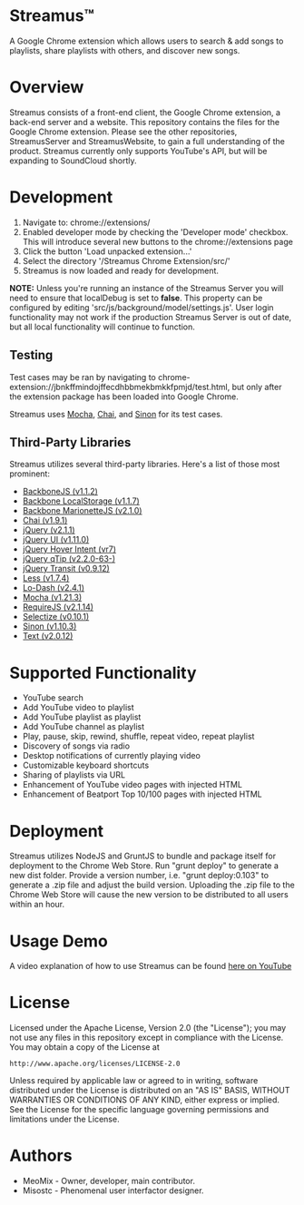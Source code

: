 Streamus™
=========

A Google Chrome extension which allows users to search & add songs to playlists, share playlists with others, and discover new songs.

Overview
========

Streamus consists of a front-end client, the Google Chrome extension, a back-end server and a website. This repository contains the files for the Google Chrome extension. Please see the other repositories, StreamusServer and StreamusWebsite, to gain a full understanding of the product.
Streamus currently only supports YouTube's API, but will be expanding to SoundCloud shortly.

Development
========

1. Navigate to: chrome://extensions/
2. Enabled developer mode by checking the 'Developer mode' checkbox. This will introduce several new buttons to the chrome://extensions page
3. Click the button 'Load unpacked extension...'
4. Select the directory '/Streamus Chrome Extension/src/'
5. Streamus is now loaded and ready for development.

**NOTE:**
Unless you're running an instance of the Streamus Server you will need to ensure that localDebug is set to **false**. This property can be configured by editing 'src/js/background/model/settings.js'.
User login functionality may not work if the production Streamus Server is out of date, but all local functionality will continue to function.

Testing
------
Test cases may be ran by navigating to chrome-extension://jbnkffmindojffecdhbbmekbmkkfpmjd/test.html, but only after the extension package has been loaded into Google Chrome. 

Streamus uses [Mocha](http://visionmedia.github.io/mocha/), [Chai](http://chaijs.com/), and [Sinon](http://sinonjs.org/) for its test cases.

Third-Party Libraries
------

Streamus utilizes several third-party libraries. Here's a list of those most prominent: 

* [BackboneJS (v1.1.2)](http://backbonejs.org/)
* [Backbone LocalStorage (v1.1.7)](https://github.com/jeromegn/Backbone.localStorage)
* [Backbone MarionetteJS (v2.1.0)](http://marionettejs.com)
* [Chai (v1.9.1)](http://chaijs.com/)
* [jQuery (v2.1.1)](http://jquery.com/)
* [jQuery UI (v1.11.0)](http://jqueryui.com/)
* [jQuery Hover Intent (vr7)](http://cherne.net/brian/resources/jquery.hoverIntent.html)
* [jQuery qTip (v2.2.0-63-)](http://qtip2.com/)
* [jQuery Transit (v0.9.12)](http://ricostacruz.com/jquery.transit/)
* [Less (v1.7.4)](http://lesscss.org)
* [Lo-Dash (v2.4.1)](http://lodash.com/)
* [Mocha (v1.21.3)](http://visionmedia.github.io/mocha/)
* [RequireJS (v2.1.14)](http://requirejs.org/)
* [Selectize (v0.10.1)](http://brianreavis.github.io/selectize.js/)
* [Sinon (v1.10.3)](http://sinonjs.org/)
* [Text (v2.0.12)](https://github.com/requirejs/text)

Supported Functionality
========

* YouTube search
* Add YouTube video to playlist
* Add YouTube playlist as playlist
* Add YouTube channel as playlist
* Play, pause, skip, rewind, shuffle, repeat video, repeat playlist
* Discovery of songs via radio
* Desktop notifications of currently playing video
* Customizable keyboard shortcuts
* Sharing of playlists via URL
* Enhancement of YouTube video pages with injected HTML
* Enhancement of Beatport Top 10/100 pages with injected HTML

Deployment
========

Streamus utilizes NodeJS and GruntJS to bundle and package itself for deployment to the Chrome Web Store.
Run "grunt deploy" to generate a new dist folder. Provide a version number, i.e. "grunt deploy:0.103" to generate a .zip file and adjust the build version. 
Uploading the .zip file to the Chrome Web Store will cause the new version to be distributed to all users within an hour.
 
Usage Demo
========

A video explanation of how to use Streamus can be found [here on YouTube](https://www.youtube.com/watch?v=sVxncDakIdA)

License
=======

Licensed under the Apache License, Version 2.0 (the "License");
you may not use any files in this repository except in compliance with the License.
You may obtain a copy of the License at

    http://www.apache.org/licenses/LICENSE-2.0

Unless required by applicable law or agreed to in writing, software
distributed under the License is distributed on an "AS IS" BASIS,
WITHOUT WARRANTIES OR CONDITIONS OF ANY KIND, either express or implied.
See the License for the specific language governing permissions and
limitations under the License.

Authors
=======

* MeoMix - Owner, developer, main contributor.
* Misostc - Phenomenal user interfactor designer.
